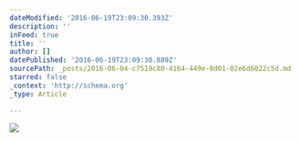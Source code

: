 ```yaml
---
dateModified: '2016-06-19T23:09:30.393Z'
description: ''
inFeed: true
title: ''
author: []
datePublished: '2016-06-19T23:09:30.889Z'
sourcePath: _posts/2016-06-04-c7519c80-4164-449e-8d01-02e6d6022c5d.md
starred: false
_context: 'http://schema.org'
_type: Article

---
```

![](https://the-grid-user-content.s3-us-west-2.amazonaws.com/c17ed754-018b-417b-8143-8c0fc5409962.jpg)